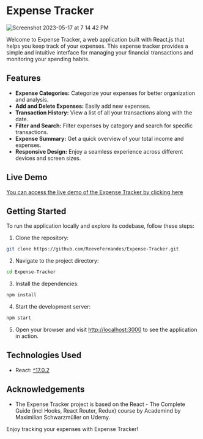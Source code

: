 # Expense Tracker

![Screenshot 2023-05-17 at 7 14 42 PM](https://github.com/ReeveFernandes/Expense-Tracker/assets/92554845/552e0672-02b5-4464-87ba-7ec7755757b9)


Welcome to Expense Tracker, a web application built with React.js that helps you keep track of your expenses. This expense tracker provides a simple and intuitive interface for managing your financial transactions and monitoring your spending habits.

## Features

- **Expense Categories:** Categorize your expenses for better organization and analysis.
- **Add and Delete Expenses:** Easily add new expenses.
- **Transaction History:** View a list of all your transactions along with the date.
- **Filter and Search:** Filter expenses by category and search for specific transactions.
- **Expense Summary:** Get a quick overview of your total income and expenses.
- **Responsive Design:** Enjoy a seamless experience across different devices and screen sizes.

## Live Demo

[You can access the live demo of the Expense Tracker by clicking here](https://fancy-expense-tracker.netlify.app/)

## Getting Started

To run the application locally and explore its codebase, follow these steps:

1. Clone the repository:

```bash
git clone https://github.com/ReeveFernandes/Expense-Tracker.git
```

2. Navigate to the project directory:

```bash
cd Expense-Tracker
```

3. Install the dependencies:

```bash
npm install
```

4. Start the development server:

```bash
npm start
```

5. Open your browser and visit [http://localhost:3000](http://localhost:3000) to see the application in action.

## Technologies Used

- React: [^17.0.2](https://reactjs.org/)

## Acknowledgements

- The Expense Tracker project is based on the React - The Complete Guide (incl Hooks, React Router, Redux) course by Academind by Maximilian Schwarzmüller on Udemy.

Enjoy tracking your expenses with Expense Tracker!
